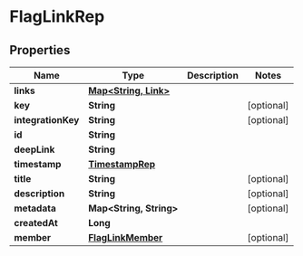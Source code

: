 

# FlagLinkRep


## Properties

Name | Type | Description | Notes
------------ | ------------- | ------------- | -------------
**links** | [**Map&lt;String, Link&gt;**](Link.md) |  | 
**key** | **String** |  |  [optional]
**integrationKey** | **String** |  |  [optional]
**id** | **String** |  | 
**deepLink** | **String** |  | 
**timestamp** | [**TimestampRep**](TimestampRep.md) |  | 
**title** | **String** |  |  [optional]
**description** | **String** |  |  [optional]
**metadata** | **Map&lt;String, String&gt;** |  |  [optional]
**createdAt** | **Long** |  | 
**member** | [**FlagLinkMember**](FlagLinkMember.md) |  |  [optional]



